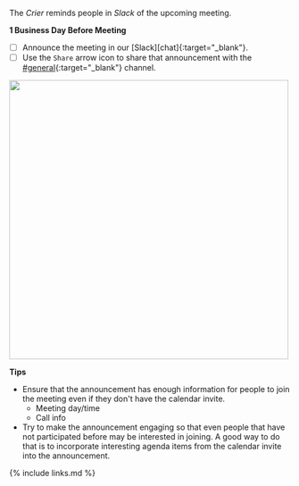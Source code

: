 The _Crier_ reminds people in _Slack_ of the upcoming meeting.

**1 Business Day Before Meeting**

* [ ] Announce the meeting in our [Slack][chat]{:target="_blank"}.
* [ ] Use the `Share` arrow icon to share that announcement with the [#general]{:target="_blank"} channel.

<img src="https://user-images.githubusercontent.com/9609562/220438340-2fed944a-142b-4217-bcae-5c0e0110ed05.png" width="500px" />

**Tips**

* Ensure that the announcement has enough information for people to join the meeting even if they don't have the calendar invite.
  - Meeting day/time
  - Call info
* Try to make the announcement engaging so that even people that have not participated before may be interested in joining.
A good way to do that is to incorporate interesting agenda items from the calendar invite into the announcement.

[#general]: https://app.slack.com/client/T04PXKRM0/C04PXKRN4

{% include links.md %}
